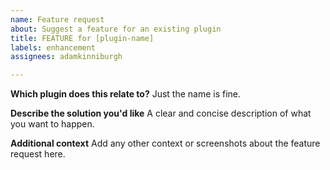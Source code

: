 ```yaml
---
name: Feature request
about: Suggest a feature for an existing plugin
title: FEATURE for [plugin-name]
labels: enhancement
assignees: adamkinniburgh

---
```


**Which plugin does this relate to?**
Just the name is fine.

**Describe the solution you'd like**
A clear and concise description of what you want to happen.

**Additional context**
Add any other context or screenshots about the feature request here.
